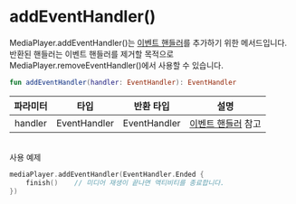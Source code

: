 # addEventHandler()

MediaPlayer.addEventHandler()는 [이벤트 핸들러](../event_handlers/home.md)를 추가하기 위한 메서드입니다.
반환된 핸들러는 이벤트 핸들러를 제거할 목적으로 MediaPlayer.removeEventHandler()에서 사용할 수 있습니다.
```kotlin
fun addEventHandler(handler: EventHandler): EventHandler
```

|파라미터|타입|반환 타입|설명|
|:--:|:--:|:--:|---|
|handler|EventHandler|EventHandler|[이벤트 핸들러](../event_handlers/home.md) 참고|

\
사용 예제
```kotlin
mediaPlayer.addEventHandler(EventHandler.Ended {
    finish()	// 미디어 재생이 끝나면 액티비티를 종료합니다.
})
```
